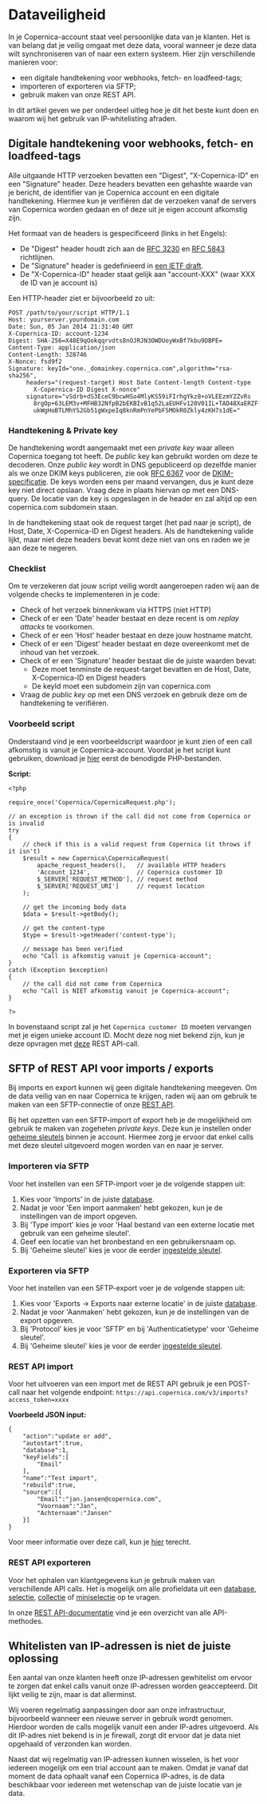 # Dataveiligheid
In je Copernica-account staat veel persoonlijke data van je klanten. Het is van belang dat je veilig omgaat met deze data, vooral wanneer je deze data wilt synchroniseren van of naar een extern systeem. Hier zijn verschillende manieren voor:
- een digitale handtekening voor webhooks, fetch- en loadfeed-tags;
- importeren of exporteren via SFTP;
- gebruik maken van onze REST API.

In dit artikel geven we per onderdeel uitleg hoe je dit het beste kunt doen en waarom wij het gebruik van IP-whitelisting afraden.

## Digitale handtekening voor webhooks, fetch- en loadfeed-tags
Alle uitgaande HTTP verzoeken bevatten een "Digest", "X-Copernica-ID" en een "Signature" header. Deze headers bevatten een gehashte waarde van je bericht, de identifier van je Copernica account en een digitale handtekening. Hiermee kun je verifiëren dat de verzoeken vanaf de servers van Copernica worden gedaan en of deze uit je eigen account afkomstig zijn.

Het formaat van de headers is gespecificeerd (links in het Engels):

* De "Digest" header houdt zich aan de [RFC 3230](https://tools.ietf.org/html/rfc3230#section-4.3.2 "Instance Digests in PHP") 
en [RFC 5843](https://tools.ietf.org/html/rfc5843 "Additional Hash Algorithms for HTTP Instance Digests") richtlijnen.
* De "Signature" header is gedefinieerd in [een IETF draft](https://tools.ietf.org/html/draft-cavage-http-signatures-11 "Signing HTTP Messages").
* De "X-Copernica-ID" header staat gelijk aan "account-XXX" (waar XXX de ID van je account is)

Een HTTP-header ziet er bijvoorbeeld zo uit:
```
POST /path/to/your/script HTTP/1.1
Host: yourserver.yourdomain.com
Date: Sun, 05 Jan 2014 21:31:40 GMT
X-Copernica-ID: account-1234
Digest: SHA-256=X48E9qOokqqrvdts8nOJRJN3OWDUoyWxBf7kbu9DBPE=
Content-Type: application/json
Content-Length: 328746
X-Nonce: fsd9f2
Signature: keyId="one._domainkey.copernica.com",algorithm="rsa-sha256",
     headers="(request-target) Host Date Content-length Content-type
       X-Copernica-ID Digest X-nonce"
     signature="vSdrb+dS3EceC9bcwHSo4MlyKS59iFIrhgYkz8+oVLEEzmYZZvRs
       8rgOp+63LEM3v+MFHB32NfpB2bEKBIvB1q52LaEUHFv120V01IL+TAD48XaERZF
       ukWgHoBTLMhYS2Gb51gWxpeIq8knRmPnYePbF5MOkR0Zkly4zKH7s1dE="
```
### Handtekening & Private key
De handtekening wordt aangemaakt met een *private key* waar alleen Copernica 
toegang tot heeft. De *public* key kan gebruikt worden om deze te decoderen. 
Onze *public key* wordt in DNS gepubliceerd op dezelfde manier als we onze 
DKIM keys publiceren, zie ook [RFC 6367](https://tools.ietf.org/html/rfc6376#section-3.6.1 "DomainKeys Identified Mail Signatures") 
voor de [DKIM-specificatie](./dkim "DKIM in Copernica"). De keys worden 
eens per maand vervangen, dus je kunt deze key niet direct opslaan. Vraag 
deze in plaats hiervan op met een DNS-query. De locatie van de key 
is opgeslagen in de header en zal altijd op een copernica.com subdomein staan.

In de handtekening staat ook de request target (het pad naar je 
script), de Host, Date, X-Copernica-ID en Digest headers. Als de handtekening 
valide lijkt, maar niet deze headers bevat komt deze niet van ons en 
raden we je aan deze te negeren.

### Checklist
Om te verzekeren dat jouw script veilig wordt aangeroepen raden wij 
aan de volgende checks te implementeren in je code:

* Check of het verzoek binnenkwam via HTTPS (niet HTTP)
* Check of er een 'Date' header bestaat en deze recent is om *replay attacks* te voorkomen.
* Check of er een 'Host' header bestaat en deze jouw hostname matcht.
* Check of er een 'Digest' header bestaat en deze overeenkomt met de inhoud van het verzoek.
* Check of er een 'Signature' header bestaat die de juiste waarden bevat:
    * Deze moet tenminste de request-target bevatten en de Host, Date, X-Copernica-ID en Digest headers
    * De keyId moet een subdomein zijn van copernica.com
* Vraag de *public key* op met een DNS verzoek en gebruik deze om de handtekening 
te verifiëren.

### Voorbeeld script
Onderstaand vind je een voorbeeldscript waardoor je kunt zien of een call afkomstig is vanuit je Copernica-account. Voordat je het script kunt gebruiken, download je [hier](https://github.com/CopernicaMarketingSoftware/http-signatures-php/tree/master/src) eerst de benodigde PHP-bestanden.

**Script:**  
```
<?php

require_once('Copernica/CopernicaRequest.php');

// an exception is thrown if the call did not come from Copernica or is invalid
try
{
    // check if this is a valid request from Copernica (it throws if it isn't)
    $result = new Copernica\CopernicaRequest(
        apache_request_headers(),   // available HTTP headers
        'Account_1234',           	// Copernica customer ID
        $_SERVER['REQUEST_METHOD'], // request method
        $_SERVER['REQUEST_URI']     // request location
    );

    // get the incoming body data
    $data = $result->getBody();

    // get the content-type
    $type = $result->getHeader('content-type');

    // message has been verified
    echo "Call is afkomstig vanuit je Copernica-account";
}
catch (Exception $exception)
{
    // the call did not come from Copernica
    echo "Call is NIET afkomstig vanuit je Copernica-account";
}

?>
```

In bovenstaand script zal je het `Copernica customer ID` moeten vervangen met je eigen unieke account ID. Mocht deze nog niet bekend zijn, kun je deze opvragen met [deze](restv3/rest-get-identity) REST API-call.

## SFTP of REST API voor imports / exports
Bij imports en export kunnen wij geen digitale handtekening meegeven. Om de data veilig van en naar Copernica te krijgen, raden wij aan om gebruik te maken van een SFTP-connectie of onze [REST API](https://www.copernica.com/nl/documentation/restv3/rest-api). 

Bij het opzetten van een SFTP-import of export heb je de mogelijkheid om gebruik te maken van zogeheten *private keys*. Deze kun je instellen onder [geheime sleutels](https://ms.copernica.com/#/admin/account/private-keys) binnen je account. Hiermee zorg je ervoor dat enkel calls met deze sleutel uitgevoerd mogen worden van en naar je server.

### Importeren via SFTP
Voor het instellen van een SFTP-import voer je de volgende stappen uit:
1. Kies voor 'Imports' in de juiste [database](https://ms.copernica.com/#/profiles).
2. Nadat je voor 'Een import aanmaken' hebt gekozen, kun je de instellingen van de import opgeven.
3. Bij 'Type import' kies je voor 'Haal bestand van een externe locatie met gebruik van een geheime sleutel'.
4. Geef een locatie van het bronbestand en een gebruikersnaam op.
5. Bij 'Geheime sleutel' kies je voor de eerder [ingestelde sleutel](https://ms.copernica.com/#/admin/account/private-keys).

### Exporteren via SFTP
Voor het instellen van een SFTP-export voer je de volgende stappen uit:
1. Kies voor 'Exports -> Exports naar externe locatie' in de juiste [database](https://ms.copernica.com/#/profiles).
2. Nadat je voor 'Aanmaken' hebt gekozen, kun je de instellingen van de export opgeven.
4. Bij 'Protocol' kies je voor 'SFTP' en bij 'Authenticatietype' voor 'Geheime sleutel'.
5. Bij 'Geheime sleutel' kies je voor de eerder [ingestelde sleutel](https://ms.copernica.com/#/admin/account/private-keys).

### REST API import
Voor het uitvoeren van een import met de REST API gebruik je een POST-call naar het volgende endpoint: `https://api.copernica.com/v3/imports?access_token=xxxx`

**Voorbeeld JSON input:**  
```
{
    "action":"update or add",
    "autostart":true,
    "database":1,
    "keyFields":[
        "Email"
    ],
    "name":"Test import",
    "rebuild":true,
    "source":[{
        "Email":"jan.jansen@copernica.com",
        "Voornaam":"Jan",
        "Achternaam":"Jansen"
    }]
}
```

Voor meer informatie over deze call, kun je [hier](https://www.copernica.com/nl/documentation/restv3/rest-post-imports) terecht.

### REST API exporteren
Voor het ophalen van klantgegevens kun je gebruik maken van verschillende API calls. Het is mogelijk om alle profieldata uit een [database](https://www.copernica.com/nl/documentation/restv3/rest-get-database-profiles), [selectie](https://www.copernica.com/nl/documentation/restv3/rest-get-view-profiles), [collectie](https://www.copernica.com/nl/documentation/restv3/rest-get-collection-subprofiles) of [miniselectie](https://www.copernica.com/nl/documentation/restv3/rest-get-miniview-subprofiles) op te vragen. 

In onze [REST API-documentatie](https://www.copernica.com/nl/documentation/restv3/rest-methods) vind je een overzicht van alle API-methodes.

## Whitelisten van IP-adressen is niet de juiste oplossing
Een aantal van onze klanten heeft onze IP-adressen gewhitelist om ervoor te zorgen dat enkel calls vanuit onze IP-adressen worden geaccepteerd. Dit lijkt veilig te zijn, maar is dat allerminst. 

Wij voeren regelmatig aanpassingen door aan onze infrastructuur, bijvoorbeeld wanneer een nieuwe server in gebruik wordt genomen. Hierdoor worden de calls mogelijk vanuit een ander IP-adres uitgevoerd. Als dit IP-adres niet bekend is in je firewall, zorgt dit ervoor dat je data niet opgehaald of verzonden kan worden. 

Naast dat wij regelmatig van IP-adressen kunnen wisselen, is het voor iedereen mogelijk om een trial account aan te maken. Omdat je vanaf dat moment de data ophaalt vanaf een Copernica IP-adres, is de data beschikbaar voor iedereen met wetenschap van de juiste locatie van je data.
